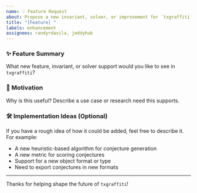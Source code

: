 ```yaml
---
name: 💡 Feature Request
about: Propose a new invariant, solver, or improvement for `txgraffiti`
title: "[Feature] "
labels: enhancement
assignees: randyrdavila, jeddyhub
---
```


### ✨ Feature Summary

What new feature, invariant, or solver support would you like to see in `txgraffiti`?

### 📌 Motivation

Why is this useful? Describe a use case or research need this supports.

### 🛠️ Implementation Ideas (Optional)

If you have a rough idea of how it could be added, feel free to describe it. For example:

- A new heuristic-based algorithm for conjecture generation
- A new metric for scoring conjectures
- Support for a new object format or type
- Need to export conjectures in new formats

---

Thanks for helping shape the future of `txgraffiti`!